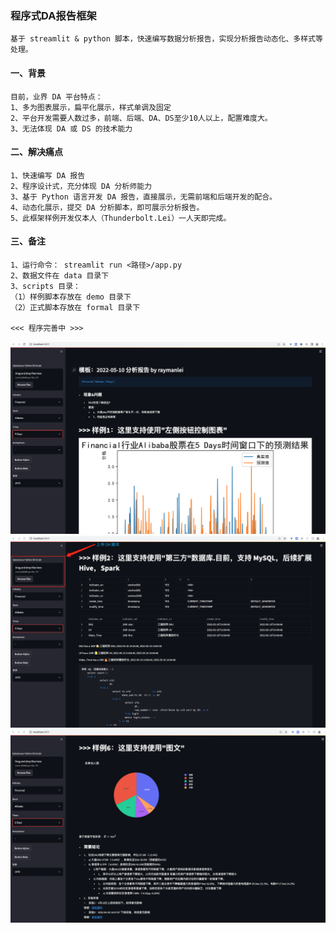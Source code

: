 ### 程序式DA报告框架
```text
基于 streamlit & python 脚本，快速编写数据分析报告，实现分析报告动态化、多样式等处理。
```

#### 一、背景
```text
目前，业界 DA 平台特点：
1、多为图表展示，扁平化展示，样式单调及固定
2、平台开发需要人数过多，前端、后端、DA、DS至少10人以上，配置难度大。
3、无法体现 DA 或 DS 的技术能力
```

#### 二、解决痛点
```text
1、快速编写 DA 报告
2、程序设计式，充分体现 DA 分析师能力
3、基于 Python 语言开发 DA 报告，直接展示，无需前端和后端开发的配合。
4、动态化展示，提交 DA 分析脚本，即可展示分析报告。
5、此框架样例开发仅本人（Thunderbolt.Lei）一人天即完成。
```

#### 三、备注
```text
1、运行命令： streamlit run <路径>/app.py
2、数据文件在 data 目录下
3、scripts 目录：
（1）样例脚本存放在 demo 目录下
（2）正式脚本存放在 formal 目录下

<<< 程序完善中 >>>
```
 
![image](https://github.com/ThunderboltLei/procedural_da_reporting_framework/blob/main/data/p_da_r_f_01.png)
![image](https://github.com/ThunderboltLei/procedural_da_reporting_framework/blob/main/data/p_da_r_f_02.png)
![image](https://github.com/ThunderboltLei/procedural_da_reporting_framework/blob/main/data/p_da_r_f_03.png)
